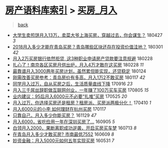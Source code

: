[房产语料库索引](../../README.md)  > [买房_月入](买房_月入.md)
====
> [back](../README.md)

- [大学生卖煎饼月入13万，卖菜大爷上海买房，穿越过去，你会谋生？](http://jkwz.applinzi.com/ittc/7096661438246683659.html#%E5%A4%A7%E5%AD%A6%E7%94%9F%E5%8D%96%E7%85%8E%E9%A5%BC%E6%9C%88%E5%85%A513%E4%B8%87%EF%BC%8C%E5%8D%96%E8%8F%9C%E5%A4%A7%E7%88%B7%E4%B8%8A%E6%B5%B7%E4%B9%B0%E6%88%BF%EF%BC%8C%E7%A9%BF%E8%B6%8A%E8%BF%87%E5%8E%BB%EF%BC%8C%E4%BD%A0%E4%BC%9A%E8%B0%8B%E7%94%9F%EF%BC%9F) 180427 *3* 
- [2018月入多少才能在青岛买房？青岛哪些区块还存在投资价值洼地？](http://jkwz.applinzi.com/ittc/7075248403921765392.html#2018%E6%9C%88%E5%85%A5%E5%A4%9A%E5%B0%91%E6%89%8D%E8%83%BD%E5%9C%A8%E9%9D%92%E5%B2%9B%E4%B9%B0%E6%88%BF%EF%BC%9F%E9%9D%92%E5%B2%9B%E5%93%AA%E4%BA%9B%E5%8C%BA%E5%9D%97%E8%BF%98%E5%AD%98%E5%9C%A8%E6%8A%95%E8%B5%84%E4%BB%B7%E5%80%BC%E6%B4%BC%E5%9C%B0%EF%BC%9F) 180301 *42* 
- [月入2万买房银行依然拒贷, 这3种职业申请房产贷款要注意规避](http://jkwz.applinzi.com/ittc/7075076284483109898.html#%E6%9C%88%E5%85%A52%E4%B8%87%E4%B9%B0%E6%88%BF%E9%93%B6%E8%A1%8C%E4%BE%9D%E7%84%B6%E6%8B%92%E8%B4%B7%2C+%E8%BF%993%E7%A7%8D%E8%81%8C%E4%B8%9A%E7%94%B3%E8%AF%B7%E6%88%BF%E4%BA%A7%E8%B4%B7%E6%AC%BE%E8%A6%81%E6%B3%A8%E6%84%8F%E8%A7%84%E9%81%BF) 180228  
- [扎心了！南京各区买房月供出炉，月入4万才敢在这买房](http://jkwz.applinzi.com/ittc/7075066934028928006.html#%E6%89%8E%E5%BF%83%E4%BA%86%EF%BC%81%E5%8D%97%E4%BA%AC%E5%90%84%E5%8C%BA%E4%B9%B0%E6%88%BF%E6%9C%88%E4%BE%9B%E5%87%BA%E7%82%89%EF%BC%8C%E6%9C%88%E5%85%A54%E4%B8%87%E6%89%8D%E6%95%A2%E5%9C%A8%E8%BF%99%E4%B9%B0%E6%88%BF) 180228 *11* 
- [最靠谱月入3000两年买房计划，虽然累但能实现，还贷稳定](http://jkwz.applinzi.com/ittc/7062189132489425927.html#%E6%9C%80%E9%9D%A0%E8%B0%B1%E6%9C%88%E5%85%A53000%E4%B8%A4%E5%B9%B4%E4%B9%B0%E6%88%BF%E8%AE%A1%E5%88%92%EF%BC%8C%E8%99%BD%E7%84%B6%E7%B4%AF%E4%BD%86%E8%83%BD%E5%AE%9E%E7%8E%B0%EF%BC%8C%E8%BF%98%E8%B4%B7%E7%A8%B3%E5%AE%9A) 180124  
- [刚需改善买房参考：青岛房价有多高，月入1万2不敢买房](http://jkwz.applinzi.com/ittc/7059515030154773511.html#%E5%88%9A%E9%9C%80%E6%94%B9%E5%96%84%E4%B9%B0%E6%88%BF%E5%8F%82%E8%80%83%EF%BC%9A%E9%9D%92%E5%B2%9B%E6%88%BF%E4%BB%B7%E6%9C%89%E5%A4%9A%E9%AB%98%EF%BC%8C%E6%9C%88%E5%85%A51%E4%B8%872%E4%B8%8D%E6%95%A2%E4%B9%B0%E6%88%BF) 180117 *42* 
- [同学月入过万，自从买房之后，生活质量直线下降](http://jkwz.applinzi.com/ittc/7013699468963349521.html#%E5%90%8C%E5%AD%A6%E6%9C%88%E5%85%A5%E8%BF%87%E4%B8%87%EF%BC%8C%E8%87%AA%E4%BB%8E%E4%B9%B0%E6%88%BF%E4%B9%8B%E5%90%8E%EF%BC%8C%E7%94%9F%E6%B4%BB%E8%B4%A8%E9%87%8F%E7%9B%B4%E7%BA%BF%E4%B8%8B%E9%99%8D) 170916 *23* 
- [月入三千屌丝辞职做互联网创业，一年赚了100万买车买房](http://jkwz.applinzi.com/ittc/6998095841095844880.html#%E6%9C%88%E5%85%A5%E4%B8%89%E5%8D%83%E5%B1%8C%E4%B8%9D%E8%BE%9E%E8%81%8C%E5%81%9A%E4%BA%92%E8%81%94%E7%BD%91%E5%88%9B%E4%B8%9A%EF%BC%8C%E4%B8%80%E5%B9%B4%E8%B5%9A%E4%BA%86100%E4%B8%87%E4%B9%B0%E8%BD%A6%E4%B9%B0%E6%88%BF) 170805 *15* 
- [业内建议：95后月入6000元不必要“扎堆”买房](http://jkwz.applinzi.com/ittc/6971588034746123268.html#%E4%B8%9A%E5%86%85%E5%BB%BA%E8%AE%AE%EF%BC%9A95%E5%90%8E%E6%9C%88%E5%85%A56000%E5%85%83%E4%B8%8D%E5%BF%85%E8%A6%81%E2%80%9C%E6%89%8E%E5%A0%86%E2%80%9D%E4%B9%B0%E6%88%BF) 170525 *20* 
- [月入过万，你选择买房还是租房？租房派、买房派两极分化！](http://jkwz.applinzi.com/ittc/6954932224611845124.html#%E6%9C%88%E5%85%A5%E8%BF%87%E4%B8%87%EF%BC%8C%E4%BD%A0%E9%80%89%E6%8B%A9%E4%B9%B0%E6%88%BF%E8%BF%98%E6%98%AF%E7%A7%9F%E6%88%BF%EF%BC%9F%E7%A7%9F%E6%88%BF%E6%B4%BE%E3%80%81%E4%B9%B0%E6%88%BF%E6%B4%BE%E4%B8%A4%E6%9E%81%E5%88%86%E5%8C%96%EF%BC%81) 170410 *1* 
- [月入6000元的小李 如何理财在杭州买房](http://jkwz.applinzi.com/ittc/6924134588355183620.html#%E6%9C%88%E5%85%A56000%E5%85%83%E7%9A%84%E5%B0%8F%E6%9D%8E+%E5%A6%82%E4%BD%95%E7%90%86%E8%B4%A2%E5%9C%A8%E6%9D%AD%E5%B7%9E%E4%B9%B0%E6%88%BF) 170117  
- [只靠自己，月入多少你能买房？](http://jkwz.applinzi.com/ittc/6905924644401316868.html#%E5%8F%AA%E9%9D%A0%E8%87%AA%E5%B7%B1%EF%BC%8C%E6%9C%88%E5%85%A5%E5%A4%9A%E5%B0%91%E4%BD%A0%E8%83%BD%E4%B9%B0%E6%88%BF%EF%BC%9F) 161129 *47* 
- [月入6000，省吃俭用一年在深圳买房了...](http://jkwz.applinzi.com/ittc/6873330918533628933.html#%E6%9C%88%E5%85%A56000%EF%BC%8C%E7%9C%81%E5%90%83%E4%BF%AD%E7%94%A8%E4%B8%80%E5%B9%B4%E5%9C%A8%E6%B7%B1%E5%9C%B3%E4%B9%B0%E6%88%BF%E4%BA%86...) 160905 *5* 
- [白领月入2000，果断离职成功逆袭，开启买房买车梦](http://jkwz.applinzi.com/ittc/6853666038843180036.html#%E7%99%BD%E9%A2%86%E6%9C%88%E5%85%A52000%EF%BC%8C%E6%9E%9C%E6%96%AD%E7%A6%BB%E8%81%8C%E6%88%90%E5%8A%9F%E9%80%86%E8%A2%AD%EF%BC%8C%E5%BC%80%E5%90%AF%E4%B9%B0%E6%88%BF%E4%B9%B0%E8%BD%A6%E6%A2%A6) 160713 *8* 
- [在青岛月入多少才敢买房? 市南最低7552](http://jkwz.applinzi.com/ittc/6841782681935021061.html#%E5%9C%A8%E9%9D%92%E5%B2%9B%E6%9C%88%E5%85%A5%E5%A4%9A%E5%B0%91%E6%89%8D%E6%95%A2%E4%B9%B0%E6%88%BF%3F+%E5%B8%82%E5%8D%97%E6%9C%80%E4%BD%8E7552) 160609 *8* 
- [妙资金融：月入5000元如何五年实现买房](http://jkwz.applinzi.com/ittc/6838402572029002756.html#%E5%A6%99%E8%B5%84%E9%87%91%E8%9E%8D%EF%BC%9A%E6%9C%88%E5%85%A55000%E5%85%83%E5%A6%82%E4%BD%95%E4%BA%94%E5%B9%B4%E5%AE%9E%E7%8E%B0%E4%B9%B0%E6%88%BF) 160531 *7* 
